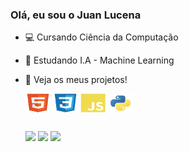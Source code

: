### Olá, eu sou o Juan Lucena

- 💻 Cursando Ciência da Computação
- 🌱 Estudando I.A - Machine Learning 
- 👀 Veja os meus projetos!


  <div class:"icons">
    <img align="center" alt="Filipe-HTML" height="30" width="40" src="https://raw.githubusercontent.com/devicons/devicon/master/icons/html5/html5-original.svg">
    <img align="center" alt="Filipe-CSS" height="30" width="40" src="https://raw.githubusercontent.com/devicons/devicon/master/icons/css3/css3-original.svg">
    <img align="center" alt="Filipe-Js" height="30" width="40" src="https://raw.githubusercontent.com/devicons/devicon/master/icons/javascript/javascript-plain.svg">
    <img align="center" alt="Filipe-Python" height="30" width="40" src="https://raw.githubusercontent.com/devicons/devicon/master/icons/python/python-original.svg">
  </div>


  ##

  
  <div class:"sociais">
    <a href="https://instagram.com/flp_diniz" target="_blank"><img src="https://img.shields.io/badge/-Instagram-%23E4405F?style=for-the-badge&logo=instagram&logoColor=black" target="_blank"></a>
    <a href = "mailto:filipe.rj53@gmail.com"><img src="https://img.shields.io/badge/-Gmail-%23333?style=for-the-badge&logo=gmail&logoColor=black" target="_blank"></a>
    <a href="https://linkedin.com/in/filipe-diniz53" target="_blank"><img src="https://img.shields.io/badge/-LinkedIn-%230077B5?style=for-the-badge&logo=linkedin&logoColor=black" target="_blank"></a>
  </div>
